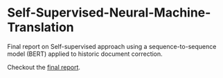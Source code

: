 # Self-Supervised-Neural-Machine-Translation
Final report on Self-supervised approach using a sequence-to-sequence model (BERT) applied to historic document correction.

Checkout the [final report](final_report.pdf).
